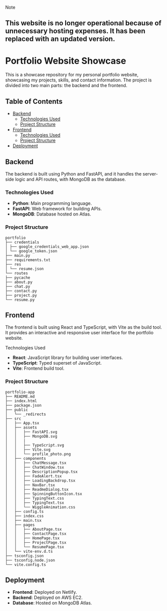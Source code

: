 > [!NOTE]  
> ## This website is no longer operational because of unnecessary hosting expenses. It has been replaced with an updated version.

# Portfolio Website Showcase

This is a showcase repository for my personal portfolio website, showcasing my projects, skills, and contact information. The project is divided into two main parts: the backend and the frontend.

## Table of Contents

- [Backend](#backend)
  - [Technologies Used](#technologies-used)
  - [Project Structure](#project-structure)
- [Frontend](#frontend)
  - [Technologies Used](#technologies-used-1)
  - [Project Structure](#project-structure-1)
- [Deployment](#deployment)

## Backend

The backend is built using Python and FastAPI, and it handles the server-side logic and API routes, with MongoDB as the database.

### Technologies Used

- **Python**: Main programming language.
- **FastAPI**: Web framework for building APIs.
- **MongoDB**: Database hosted on Atlas.

### Project Structure

```
portfolio
├── credentials
│ ├── google_credentials_web_app.json
│ └── google_token.json
├── main.py
├── requirements.txt
├── res
│ └── resume.json
└── routes
├── pycache
├── about.py
├── chat.py
├── contact.py
├── project.py
└── resume.py
```


## Frontend

The frontend is built using React and TypeScript, with Vite as the build tool. It provides an interactive and responsive user interface for the portfolio website.

Technologies Used

- **React**: JavaScript library for building user interfaces.
- **TypeScript**: Typed superset of JavaScript.
- **Vite**: Frontend build tool.

### Project Structure

```
portfolio-app
├── README.md
├── index.html
├── package.json
├── public
│   └── _redirects
├── src
│   ├── App.tsx
│   ├── assets
│   │   ├── FastAPI.svg
│   │   ├── MongoDB.svg
│   │   |
│   │   ├── TypeScript.svg
│   │   ├── Vite.svg
│   │   └── profile_photo.png
│   ├── components
│   │   ├── ChatMessage.tsx
│   │   ├── ChatWindow.tsx
│   │   ├── DescriptionPopup.tsx
│   │   ├── FadeAlert.tsx
│   │   ├── LoadingBackdrop.tsx
│   │   ├── NavBar.tsx
│   │   ├── ReadmeDialog.tsx
│   │   ├── SpinningButtonIcon.tsx
│   │   ├── TypingText.css
│   │   ├── TypingText.tsx
│   │   └── WiggleAnimation.css
│   ├── config.ts
│   ├── index.css
│   ├── main.tsx
│   ├── pages
│   │   ├── AboutPage.tsx
│   │   ├── ContactPage.tsx
│   │   ├── HomePage.tsx
│   │   ├── ProjectPage.tsx
│   │   └── ResumePage.tsx
│   └── vite-env.d.ts
├── tsconfig.json
├── tsconfig.node.json
└── vite.config.ts
```
## Deployment

- **Frontend**: Deployed on Netlify.
- **Backend**: Deployed on AWS EC2.
- **Database**: Hosted on MongoDB Atlas.
